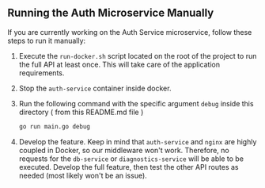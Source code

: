 ## Running the Auth Microservice Manually

If you are currently working on the Auth Service microservice, follow these steps to run it manually:

1. Execute the `run-docker.sh` script located on the root of the project to run the full API at least once. This will take care of the application requirements.

2. Stop the `auth-service` container inside docker.

3. Run the following command with the specific argument `debug` inside this directory ( from this README.md file )
    ```sh
    go run main.go debug
    ```

4. Develop the feature. Keep in mind that `auth-service` and `nginx` are highly coupled in Docker, so our middleware won't work. Therefore, no requests for the `db-service` or `diagnostics-service` will be able to be executed. Develop the full feature, then test the other API routes as needed (most likely won't be an issue).
